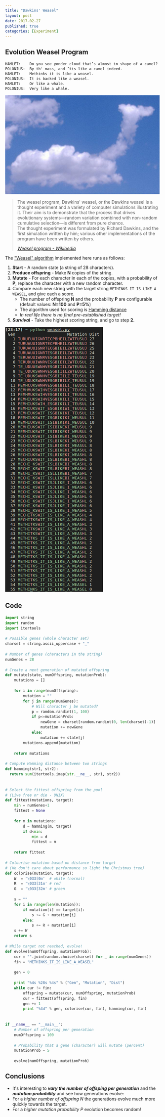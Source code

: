 ```yaml
---
title: "Dawkins' Weasel"
layout: post
date: 2017-02-27
published: true
categories: [Experiment]
---
```


## Evolution Weasel Program

```
HAMLET:    Do you see yonder cloud that’s almost in shape of a camel?
POLONIUS:  By th' mass, and ’tis like a camel indeed.
HAMLET:    Methinks it is like a weasel.
POLONIUS:  It is backed like a weasel.
HAMLET:    Or like a whale.
POLONIUS:  Very like a whale.
```
![Camel Cloud](/assets/images/camel.png)

<blockquote>
  <p>The weasel program, Dawkins' weasel, or the Dawkins weasel is a thought experiment and a variety of computer simulations illustrating it. Their aim is to demonstrate that the process that drives evolutionary systems—random variation combined with non-random cumulative selection—is different from pure chance. <br />
The thought experiment was formulated by Richard Dawkins, and the first simulation written by him; various other implementations of the program have been written by others.</p>
  <cite><a target="_blank" href="blah">Weasel program - Wikipedia</a>
</cite> </blockquote> 
                                                        
The ["Weasel" algorithm](https://en.wikipedia.org/wiki/Weasel_program) implemented here runs as follows:

1. **Start** - A random state (a string of 28 characters).
2. **Produce offspring** - Make **N** copies of the string.
3. **Mutate** - For each character in each of the copies, with a probability of **P**, replace the character with a new random character.
4. Compare each new string with the target string ```METHINKS IT IS LIKE A WEASEL```, and give each a score.
    * The number of offspring **N** and the probability **P** are configurable (default values: **N=100** and **P=5%**)
    * The algorithm used for scoring is [Hamming distance](https://en.wikipedia.org/wiki/Hamming_distance)
    * *In real life there is no final pre-established target!*
5. ***Survival*** - Take the highest scoring string, and go to step **2**.

![Evolution](/assets/images/run.png)

## Code

```python
import string
import random
import itertools

# Possible genes (whole character set)
charset = string.ascii_uppercase + "_"

# Number of genes (characters in the string)
numGenes = 28

# Create a next generation of mutated offspring 
def mutate(state, numOffspring, mutationProb):
    mutations = []

    for i in range(numOffspring):
        mutation = ""
        for j in range(numGenes):
            # Will character j be mutated?
            p = random.randint(1, 100)
            if p<=mutationProb:
                newGene = charset[random.randint(0, len(charset)-1)]        
                mutation += newGene
            else:
                mutation += state[j]                       
        mutations.append(mutation)
   
    return mutations

# Compute Hamming distance between two strings
def hamming(str1, str2):
  return sum(itertools.imap(str.__ne__, str1, str2))


# Select the fittest offspring from the pool
# (Live free or die - UNIX)
def fittest(mutations, target):
    min = numGenes+1
    fittest = None

    for m in mutations:
        d = hamming(m, target)
        if d<min:
            min = d
            fittest = m                                     

    return fittest                  

# Colourise mutation based on distance from target
# (We don't care about performance so light the Christmas tree)
def colorise(mutation, target):
    W  = '\033[0m'  # white (normal)
    R  = '\033[31m' # red
    G  = '\033[32m' # green
  
    s = ""
    for i in range(len(mutation)):
        if mutation[i] == target[i]:
            s += G + mutation[i]
        else:
            s += R + mutation[i]
    s += W  
    return s

# While target not reached, evolve!
def evolve(numOffspring, mutationProb):
    cur = "".join(random.choice(charset) for _ in range(numGenes))
    fin = "METHINKS_IT_IS_LIKE_A_WEASEL"
    
    gen = 0
   
    print "%4s %28s %4s" % ("Gen", "Mutation", "Dist") 
    while cur != fin:
        offspring = mutate(cur, numOffspring, mutationProb)
        cur = fittest(offspring, fin)
        gen += 1
        print "%4d" % gen, colorise(cur, fin), hamming(cur, fin)


if __name__ == "__main__":
    # Number of offspring per generation
    numOffspring = 100

    # Probability that a gene (character) will mutate (percent)
    mutationProb = 5 

    evolve(numOffspring, mutationProb)
```

## Conclusions

* It's interesting to __*vary the number of offsping per generation*__ and the __*mutation probability*__ and see how generations evolve:
* For a _higher number of offspring N_ the generations evolve much more quickly towards the target.
* For a _higher mutation probability P_ evolution becomes random!


